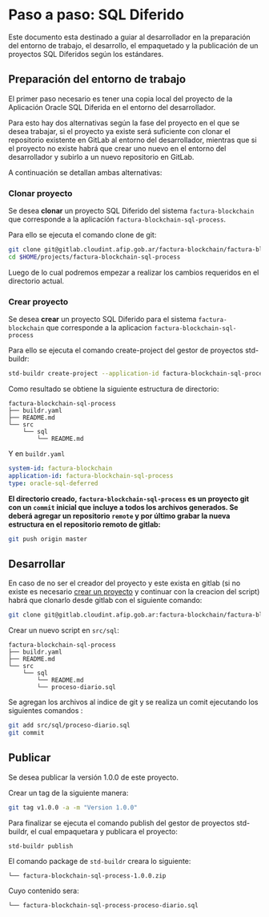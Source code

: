 # Paso a paso: SQL Diferido

Este documento esta destinado a guiar al desarrollador en la preparación del entorno de trabajo, el desarrollo, el empaquetado y la publicación de un proyectos SQL Diferidos según los estándares.

## Preparación del entorno de trabajo

El primer paso necesario es tener una copia local del proyecto de la Aplicación Oracle SQL Diferida en el entorno del desarrollador.

Para esto hay dos alternativas según la fase del proyecto en el que se desea trabajar, si el proyecto ya existe será suficiente con clonar el repositorio existente en GitLab al entorno del desarrollador, mientras que si el proyecto no existe habrá que crear uno nuevo en el entorno del desarrollador y subirlo a un nuevo repositorio en GitLab.

A continuación se detallan ambas alternativas:

### Clonar proyecto

Se desea **clonar** un proyecto SQL Diferido del sistema `factura-blockchain` que corresponde a la aplicacíón  `factura-blockchain-sql-process`.

Para ello se ejecuta el comando clone de git:

```bash
git clone git@gitlab.cloudint.afip.gob.ar/factura-blockchain/factura-blockchain-sql-process.git $HOME/projects/factura-blockchain-sql-process
cd $HOME/projects/factura-blockchain-sql-process
```

Luego de lo cual podremos empezar a realizar los cambios requeridos en el directorio actual.

### Crear proyecto

Se desea **crear** un proyecto SQL Diferido para el sistema `factura-blockchain` que corresponde a la aplicacion `factura-blockchain-sql-process`

Para ello se ejecuta el comando create-project del gestor de proyectos std-buildr:

```bash
std-buildr create-project --application-id factura-blockchain-sql-process  --system-id factura-blockchain --type oracle-sql-deferred
```

Como resultado se obtiene la siguiente estructura de directorio:

```tree
factura-blockchain-sql-process
├── buildr.yaml
├── README.md
└── src
    └── sql
        └── README.md
```

Y en `buildr.yaml`

```yaml
system-id: factura-blockchain
application-id: factura-blockchain-sql-process
type: oracle-sql-deferred
```

**El directorio creado, `factura-blockchain-sql-process` es un proyecto git con un `commit` inicial que incluye a todos los archivos generados.  Se deberá agregar un repositorio `remote` y por último grabar la nueva estructura en el repositorio remoto de gitlab:**

```bash
git push origin master
```

## Desarrollar

En caso de no ser el creador del proyecto y este exista en gitlab (si no existe es necesario [crear un proyecto](#Crear-proyecto) y continuar con la creacion del script) habrá que clonarlo desde gitlab con el siguiente comando:

```bash
git clone git@gitlab.cloudint.afip.gob.ar:factura-blockchain/factura-blockchain-sql-process.git
```

Crear un nuevo script en `src/sql`:

```tree
factura-blockchain-sql-process
├── buildr.yaml
├── README.md
└── src
    └── sql
        └── README.md
        └── proceso-diario.sql
```

Se agregan los archivos al indice de git y se realiza un comit ejecutando los siguientes comandos :

```bash
git add src/sql/proceso-diario.sql
git commit
```

## Publicar

Se desea publicar la versión 1.0.0 de este proyecto.

Crear un tag de la siguiente manera:

```bash
git tag v1.0.0 -a -m "Version 1.0.0"
```

Para finalizar se ejecuta el comando publish del gestor de proyectos std-buildr, el cual empaquetara y publicara el proyecto:

```bash
std-buildr publish
```

El comando package de `std-buildr` creara lo siguiente:

```tree
└── factura-blockchain-sql-process-1.0.0.zip
```

Cuyo contenido sera:

```tree
└── factura-blockchain-sql-process-proceso-diario.sql
```
